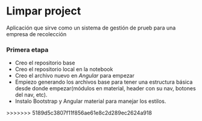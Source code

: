 # Limpar project
Aplicación que sirve como un sistema de gestión de prueb para una empresa de recolección

<h3>Primera etapa</h3>
<ul>
<li>Creo el repositorio base</li>
<li>Creo el repositorio local en la notebook</li>
<li>Creo el archivo nuevo en <i>Angular</i> para empezar</li>
<li>Empiezo generando los archivos base para tener una estructura básica desde donde empezar(módulos en material, header con su nav, botones del nav, etc).</li>
<li>Instalo Bootstrap y Angular material para manejar los estilos.</li>
</ul>
>>>>>>> 5189d5c3807f11f856ae61e8c2d289ec2624a918
